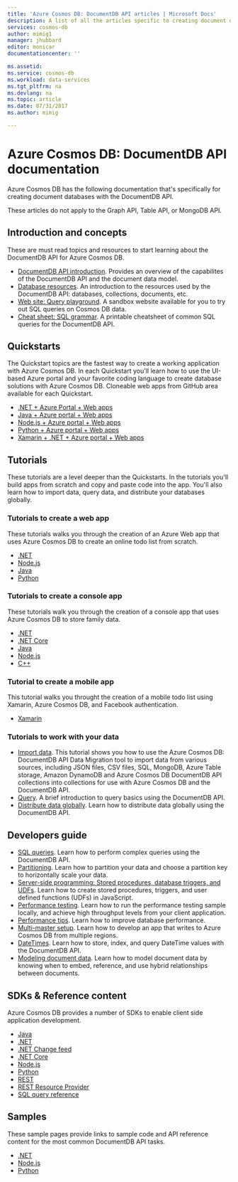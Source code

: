 ```yaml
---
title: 'Azure Cosmos DB: DocumentDB API articles | Microsoft Docs'
description: A list of all the articles specific to creating document databases with the DocumentDB API in Azure Cosmos DB. 
services: cosmos-db
author: mimig1
manager: jhubbard
editor: monicar
documentationcenter: ''

ms.assetid: 
ms.service: cosmos-db
ms.workload: data-services
ms.tgt_pltfrm: na
ms.devlang: na
ms.topic: article
ms.date: 07/31/2017
ms.author: mimig

---
```

# Azure Cosmos DB: DocumentDB API documentation

Azure Cosmos DB has the following documentation that's specifically for creating document databases with the DocumentDB API.

These articles do not apply to the Graph API, Table API, or MongoDB API. 

## Introduction and concepts

These are must read topics and resources to start learning about the DocumentDB API for Azure Cosmos DB.

- [DocumentDB API introduction](documentdb-introduction.md). Provides an overview of the capabilites of the DocumentDB API and the document data model.
- [Database resources](documentdb-resources.md). An introduction to the resources used by the DocumentDB API: databases, collections, documents, etc.
- [Web site: Query playground](https://www.documentdb.com/sql/demo). A sandbox website available for you to try out SQL queries on Cosmos DB data.
- [Cheat sheet: SQL grammar](documentdb-sql-query-cheat-sheet.md). A printable cheatsheet of common SQL queries for the DocumentDB API.

## Quickstarts

The Quickstart topics are the fastest way to create a working application with Azure Cosmos DB. In each Quickstart you'll learn how to use the UI-based Azure portal and your favorite coding language to create database solutions with Azure Cosmos DB. Cloneable web apps from GitHub area available for each Quickstart. 

- [.NET + Azure Portal + Web apps](create-documentdb-dotnet.md)
- [Java + Azure portal + Web apps](create-documentdb-java.md)
- [Node.js + Azure portal + Web apps](create-documentdb-nodejs.md)
- [Python + Azure portal + Web apps](create-documentdb-python.md)
- [Xamarin + .NET + Azure portal + Web apps](create-documentdb-xamarin-dotnet.md)

## Tutorials

These tutorials are a level deeper than the Quickstarts. In the tutorials you'll build apps from scratch and copy and paste code into the app. You'll also learn how to import data, query data, and distribute your databases globally.

### Tutorials to create a web app

These tutorials walks you through the creation of an Azure Web app that uses Azure Cosmos DB to create an online todo list from scratch. 

- [.NET](documentdb-dotnet-application.md)
- [Node.js](documentdb-nodejs-application.md) 
- [Java](documentdb-java-application.md)
- [Python](documentdb-python-application.md)

### Tutorials to create a console app

These tutorials walk you through the creation of a console app that uses Azure Cosmos DB to store family data.  

- [.NET](documentdb-get-started.md)
- [.NET Core](documentdb-dotnetcore-get-started.md) 
- [Java](documentdb-java-get-started.md) 
- [Node.js](documentdb-nodejs-get-started.md) 
- [C++](documentdb-cpp-get-started.md)

### Tutorial to create a mobile app

This tutorial walks you throught the creation of a mobile todo list using Xamarin, Azure Cosmos DB, and Facebook authentication.

- [Xamarin](mobile-apps-with-xamarin.md)

### Tutorials to work with your data

- [Import data](import-data.md). This tutorial shows you how to use the Azure Cosmos DB: DocumentDB API Data Migration tool to import data from various sources, including JSON files, CSV files, SQL, MongoDB, Azure Table storage, Amazon DynamoDB and Azure Cosmos DB DocumentDB API collections into collections for use with Azure Cosmos DB and the DocumentDB API.
- [Query](tutorial-query-documentdb.md). A brief introduction to query basics using the DocumentDB API.
- [Distribute data globally](tutorial-global-distribution-documentdb.md). Learn how to distribute data globally using the DocumentDB API.

## Developers guide

- [SQL queries](documentdb-sql-query.md). Learn how to perform complex queries using the DocumentDB API.
- [Partitioning](documentdb-partition-data.md). Learn how to partition your data and choose a partition key to horizontally scale your data.
- [Server-side programming: Stored procedures, database triggers, and UDFs](programming.md). Learn how to create stored procedures, triggers, and user defined functions (UDFs) in JavaScript. 
- [Performance testing](performance-testing.md). Learn how to run the performance testing sample locally, and achieve high throughput levels from your client application.
- [Performance tips](performance-tips.md). Learn how to improve database performance.
- [Multi-master setup](multi-region-writers.md). Learn how to develop an app that writes to Azure Cosmos DB from multiple regions. 
- [DateTimes](working-with-dates.md). Learn how to store, index, and query DateTime values with the DocumentDB API.
- [Modeling document data](modeling-data.md). Learn how to model document data by knowing when to embed, reference, and use hybrid relationships between documents.  

## SDKs & Reference content

Azure Cosmos DB provides a number of SDKs to enable client side application development.

- [Java](documentdb-sdk-java.md)
- [.NET](documentdb-sdk-dotnet.md)
- [.NET Change feed](documentdb-sdk-dotnet-changefeed.md)
- [.NET Core](documentdb-sdk-dotnet-core.md)
- [Node.js](documentdb-sdk-node.md)
- [Python](documentdb-sdk-python.md)
- [REST](/rest/api/documentdb/)
- [REST Resource Provider](/rest/api/documentdbresourceprovider/)
- [SQL query reference](documentdb-sql-query-reference.md)

## Samples

These sample pages provide links to sample code and API reference content for the most common DocumentDB API tasks.

- [.NET](documentdb-dotnet-samples.md)
- [Node.js](documentdb-nodejs-samples.md)
- [Python](documentdb-python-samples.md) 